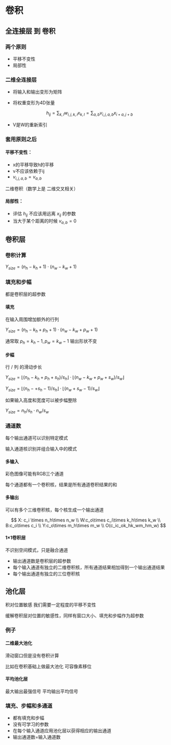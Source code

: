 # 卷积



## 全连接层 到 卷积

### 两个原则

- 平移不变性
- 局部性

### 二维全连接层

- 将输入和输出变形为矩阵

- 将权重变形为4D张量

  
  $$
  h_{ij}=\sum_{k,l}w_{i,j,k,l}x_{k,l}=\sum_{a,b}v_{i,j,a,b}x_{i+a,j+b}
  $$

- V是W的重新索引

### 套用原则之后

#### 平移不变性：

- x的平移导致h的平移
- v不应该依赖于ij
- $v_{i,j,a,b}=v_{a,b}$

二维卷积（数学上是 二维交叉相关）

#### 局部性：

- 评估
  $h_{ij}$
  不应该用远离
  $x_{ij}$
  的参数
- 当大于某个距离的时候
  $v_{a,b}=0$



## 卷积层

### 卷积计算

$Y_{size}=(n_h-k_h+1)\cdot(n_w-k_w+1)$



### 填充和步幅

都是卷积层的超参数

#### 填充

在输入周围增加额外的行列

$Y_{size}=(n_h-k_h+p_h+1)\cdot(n_w-k_w+p_w+1)$

通常取
$p_h=k_h-1,p_w=k_w-1$ 
输出形状不变

#### 步幅

行 / 列 的滑动步长

$Y_{size}=\lfloor(n_h-k_h+p_h+s_h)/s_h\rfloor\cdot\lfloor(n_w-k_w+p_w+s_w)/s_w\rfloor$

$Y_{size}=\lfloor(n_h-+s_h-1)/s_h\rfloor\cdot\lfloor(n_w+s_w-1)/s_w\rfloor$

如果输入高度和宽度可以被步幅整除

$Y_{size}=n_h/s_h\cdot n_w/s_w$



### 通道数

每个输出通道可以识别特定模式

输入通道核识别并组合输入中的模式

#### 多输入

彩色图像可能有RGB三个通道

每个通道都有一个卷积核，结果是所有通道卷积结果的和

#### 多输出

可以有多个三维卷积核，每个核生成一个输出通道

$$
X: c_i \times n_h\times n_w
\\
W:c_o\times c_i\times k_h\times k_w
\\
B:c_o\times c_i
\\
Y:c_o\times m_h\times m_w
\\
O(c_ic_ok_hk_wm_hm_w)
$$

#### 1×1卷积层

不识别空间模式，只是融合通道



- 输出通道数是卷积层的超参数
- 每个输入通道有独立的二维卷积核，所有通道结果相加得到一个输出通道结果
- 每个输出通道有独立的三位卷积核



## 池化层

积对位置敏感 我们需要一定程度的平移不变性

缓解卷积层对位置的敏感性，同样有窗口大小、填充和步幅作为超参数

### 例子 

#### 二维最大池化

滑动窗口但是没有卷积计算

比如在卷积基础上做最大池化 可容像素移位

#### 平均池化层



最大输出最强信号 平均输出平均信号



### 填充、步幅和多通道

- 都有填充和步幅
- 没有可学习的参数
- 在每个输入通道应用池化层以获得相应的输出通道
- 输出通道数=输入通道数


